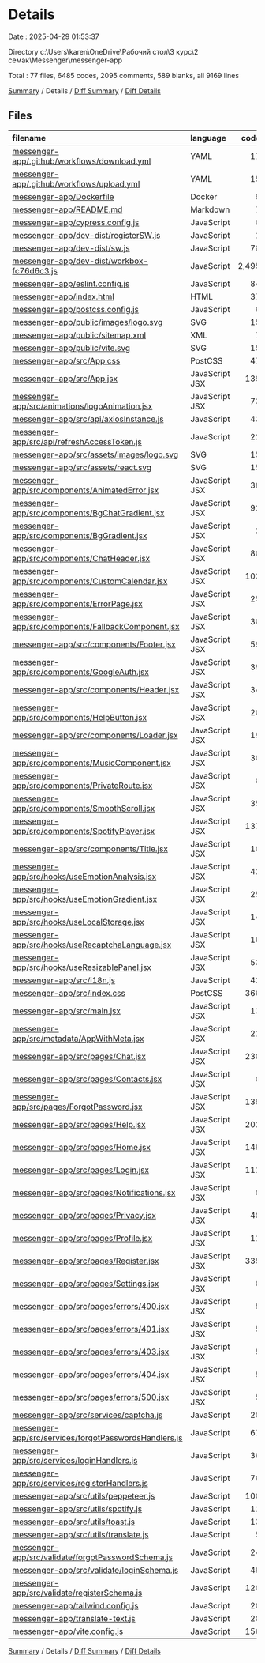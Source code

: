 # Details

Date : 2025-04-29 01:53:37

Directory c:\\Users\\karen\\OneDrive\\Рабочий стол\\3 курс\\2 семак\\Messenger\\messenger-app

Total : 77 files,  6485 codes, 2095 comments, 589 blanks, all 9169 lines

[Summary](results.md) / Details / [Diff Summary](diff.md) / [Diff Details](diff-details.md)

## Files
| filename | language | code | comment | blank | total |
| :--- | :--- | ---: | ---: | ---: | ---: |
| [messenger-app/.github/workflows/download.yml](/messenger-app/.github/workflows/download.yml) | YAML | 17 | 1 | 3 | 21 |
| [messenger-app/.github/workflows/upload.yml](/messenger-app/.github/workflows/upload.yml) | YAML | 15 | 0 | 2 | 17 |
| [messenger-app/Dockerfile](/messenger-app/Dockerfile) | Docker | 9 | 0 | 12 | 21 |
| [messenger-app/README.md](/messenger-app/README.md) | Markdown | 7 | 0 | 6 | 13 |
| [messenger-app/cypress.config.js](/messenger-app/cypress.config.js) | JavaScript | 0 | 9 | 2 | 11 |
| [messenger-app/dev-dist/registerSW.js](/messenger-app/dev-dist/registerSW.js) | JavaScript | 1 | 0 | 0 | 1 |
| [messenger-app/dev-dist/sw.js](/messenger-app/dev-dist/sw.js) | JavaScript | 78 | 21 | 10 | 109 |
| [messenger-app/dev-dist/workbox-fc76d6c3.js](/messenger-app/dev-dist/workbox-fc76d6c3.js) | JavaScript | 2,495 | 1,920 | 62 | 4,477 |
| [messenger-app/eslint.config.js](/messenger-app/eslint.config.js) | JavaScript | 84 | 0 | 7 | 91 |
| [messenger-app/index.html](/messenger-app/index.html) | HTML | 37 | 1 | 10 | 48 |
| [messenger-app/postcss.config.js](/messenger-app/postcss.config.js) | JavaScript | 6 | 0 | 1 | 7 |
| [messenger-app/public/images/logo.svg](/messenger-app/public/images/logo.svg) | SVG | 15 | 0 | 1 | 16 |
| [messenger-app/public/sitemap.xml](/messenger-app/public/sitemap.xml) | XML | 7 | 0 | 1 | 8 |
| [messenger-app/public/vite.svg](/messenger-app/public/vite.svg) | SVG | 15 | 0 | 1 | 16 |
| [messenger-app/src/App.css](/messenger-app/src/App.css) | PostCSS | 47 | 3 | 10 | 60 |
| [messenger-app/src/App.jsx](/messenger-app/src/App.jsx) | JavaScript JSX | 139 | 41 | 14 | 194 |
| [messenger-app/src/animations/logoAnimation.jsx](/messenger-app/src/animations/logoAnimation.jsx) | JavaScript JSX | 73 | 0 | 5 | 78 |
| [messenger-app/src/api/axiosInstance.js](/messenger-app/src/api/axiosInstance.js) | JavaScript | 43 | 1 | 8 | 52 |
| [messenger-app/src/api/refreshAccessToken.js](/messenger-app/src/api/refreshAccessToken.js) | JavaScript | 22 | 0 | 8 | 30 |
| [messenger-app/src/assets/images/logo.svg](/messenger-app/src/assets/images/logo.svg) | SVG | 15 | 0 | 1 | 16 |
| [messenger-app/src/assets/react.svg](/messenger-app/src/assets/react.svg) | SVG | 15 | 0 | 1 | 16 |
| [messenger-app/src/components/AnimatedError.jsx](/messenger-app/src/components/AnimatedError.jsx) | JavaScript JSX | 38 | 0 | 5 | 43 |
| [messenger-app/src/components/BgChatGradient.jsx](/messenger-app/src/components/BgChatGradient.jsx) | JavaScript JSX | 92 | 0 | 9 | 101 |
| [messenger-app/src/components/BgGradient.jsx](/messenger-app/src/components/BgGradient.jsx) | JavaScript JSX | 3 | 0 | 1 | 4 |
| [messenger-app/src/components/ChatHeader.jsx](/messenger-app/src/components/ChatHeader.jsx) | JavaScript JSX | 80 | 0 | 4 | 84 |
| [messenger-app/src/components/CustomCalendar.jsx](/messenger-app/src/components/CustomCalendar.jsx) | JavaScript JSX | 103 | 5 | 11 | 119 |
| [messenger-app/src/components/ErrorPage.jsx](/messenger-app/src/components/ErrorPage.jsx) | JavaScript JSX | 25 | 0 | 5 | 30 |
| [messenger-app/src/components/FallbackComponent.jsx](/messenger-app/src/components/FallbackComponent.jsx) | JavaScript JSX | 38 | 2 | 4 | 44 |
| [messenger-app/src/components/Footer.jsx](/messenger-app/src/components/Footer.jsx) | JavaScript JSX | 59 | 0 | 6 | 65 |
| [messenger-app/src/components/GoogleAuth.jsx](/messenger-app/src/components/GoogleAuth.jsx) | JavaScript JSX | 39 | 0 | 4 | 43 |
| [messenger-app/src/components/Header.jsx](/messenger-app/src/components/Header.jsx) | JavaScript JSX | 34 | 0 | 5 | 39 |
| [messenger-app/src/components/HelpButton.jsx](/messenger-app/src/components/HelpButton.jsx) | JavaScript JSX | 20 | 0 | 1 | 21 |
| [messenger-app/src/components/Loader.jsx](/messenger-app/src/components/Loader.jsx) | JavaScript JSX | 19 | 0 | 3 | 22 |
| [messenger-app/src/components/MusicComponent.jsx](/messenger-app/src/components/MusicComponent.jsx) | JavaScript JSX | 30 | 0 | 5 | 35 |
| [messenger-app/src/components/PrivateRoute.jsx](/messenger-app/src/components/PrivateRoute.jsx) | JavaScript JSX | 8 | 0 | 5 | 13 |
| [messenger-app/src/components/SmoothScroll.jsx](/messenger-app/src/components/SmoothScroll.jsx) | JavaScript JSX | 35 | 0 | 6 | 41 |
| [messenger-app/src/components/SpotifyPlayer.jsx](/messenger-app/src/components/SpotifyPlayer.jsx) | JavaScript JSX | 137 | 0 | 10 | 147 |
| [messenger-app/src/components/Title.jsx](/messenger-app/src/components/Title.jsx) | JavaScript JSX | 10 | 0 | 3 | 13 |
| [messenger-app/src/hooks/useEmotionAnalysis.jsx](/messenger-app/src/hooks/useEmotionAnalysis.jsx) | JavaScript JSX | 42 | 0 | 7 | 49 |
| [messenger-app/src/hooks/useEmotionGradient.jsx](/messenger-app/src/hooks/useEmotionGradient.jsx) | JavaScript JSX | 25 | 0 | 9 | 34 |
| [messenger-app/src/hooks/useLocalStorage.jsx](/messenger-app/src/hooks/useLocalStorage.jsx) | JavaScript JSX | 14 | 0 | 4 | 18 |
| [messenger-app/src/hooks/useRecaptchaLanguage.jsx](/messenger-app/src/hooks/useRecaptchaLanguage.jsx) | JavaScript JSX | 16 | 0 | 5 | 21 |
| [messenger-app/src/hooks/useResizablePanel.jsx](/messenger-app/src/hooks/useResizablePanel.jsx) | JavaScript JSX | 53 | 11 | 15 | 79 |
| [messenger-app/src/i18n.js](/messenger-app/src/i18n.js) | JavaScript | 42 | 0 | 12 | 54 |
| [messenger-app/src/index.css](/messenger-app/src/index.css) | PostCSS | 366 | 15 | 86 | 467 |
| [messenger-app/src/main.jsx](/messenger-app/src/main.jsx) | JavaScript JSX | 13 | 10 | 3 | 26 |
| [messenger-app/src/metadata/AppWithMeta.jsx](/messenger-app/src/metadata/AppWithMeta.jsx) | JavaScript JSX | 21 | 0 | 7 | 28 |
| [messenger-app/src/pages/Chat.jsx](/messenger-app/src/pages/Chat.jsx) | JavaScript JSX | 238 | 2 | 18 | 258 |
| [messenger-app/src/pages/Contacts.jsx](/messenger-app/src/pages/Contacts.jsx) | JavaScript JSX | 0 | 0 | 1 | 1 |
| [messenger-app/src/pages/ForgotPassword.jsx](/messenger-app/src/pages/ForgotPassword.jsx) | JavaScript JSX | 139 | 0 | 10 | 149 |
| [messenger-app/src/pages/Help.jsx](/messenger-app/src/pages/Help.jsx) | JavaScript JSX | 202 | 0 | 10 | 212 |
| [messenger-app/src/pages/Home.jsx](/messenger-app/src/pages/Home.jsx) | JavaScript JSX | 149 | 0 | 11 | 160 |
| [messenger-app/src/pages/Login.jsx](/messenger-app/src/pages/Login.jsx) | JavaScript JSX | 111 | 8 | 5 | 124 |
| [messenger-app/src/pages/Notifications.jsx](/messenger-app/src/pages/Notifications.jsx) | JavaScript JSX | 0 | 0 | 1 | 1 |
| [messenger-app/src/pages/Privacy.jsx](/messenger-app/src/pages/Privacy.jsx) | JavaScript JSX | 48 | 0 | 2 | 50 |
| [messenger-app/src/pages/Profile.jsx](/messenger-app/src/pages/Profile.jsx) | JavaScript JSX | 11 | 0 | 3 | 14 |
| [messenger-app/src/pages/Register.jsx](/messenger-app/src/pages/Register.jsx) | JavaScript JSX | 335 | 5 | 31 | 371 |
| [messenger-app/src/pages/Settings.jsx](/messenger-app/src/pages/Settings.jsx) | JavaScript JSX | 0 | 1 | 1 | 2 |
| [messenger-app/src/pages/errors/400.jsx](/messenger-app/src/pages/errors/400.jsx) | JavaScript JSX | 5 | 0 | 3 | 8 |
| [messenger-app/src/pages/errors/401.jsx](/messenger-app/src/pages/errors/401.jsx) | JavaScript JSX | 5 | 0 | 3 | 8 |
| [messenger-app/src/pages/errors/403.jsx](/messenger-app/src/pages/errors/403.jsx) | JavaScript JSX | 5 | 0 | 3 | 8 |
| [messenger-app/src/pages/errors/404.jsx](/messenger-app/src/pages/errors/404.jsx) | JavaScript JSX | 5 | 0 | 3 | 8 |
| [messenger-app/src/pages/errors/500.jsx](/messenger-app/src/pages/errors/500.jsx) | JavaScript JSX | 5 | 0 | 3 | 8 |
| [messenger-app/src/services/captcha.js](/messenger-app/src/services/captcha.js) | JavaScript | 20 | 0 | 5 | 25 |
| [messenger-app/src/services/forgotPasswordsHandlers.js](/messenger-app/src/services/forgotPasswordsHandlers.js) | JavaScript | 67 | 1 | 5 | 73 |
| [messenger-app/src/services/loginHandlers.js](/messenger-app/src/services/loginHandlers.js) | JavaScript | 36 | 1 | 7 | 44 |
| [messenger-app/src/services/registerHandlers.js](/messenger-app/src/services/registerHandlers.js) | JavaScript | 76 | 1 | 9 | 86 |
| [messenger-app/src/utils/peppeteer.js](/messenger-app/src/utils/peppeteer.js) | JavaScript | 100 | 0 | 16 | 116 |
| [messenger-app/src/utils/spotify.js](/messenger-app/src/utils/spotify.js) | JavaScript | 11 | 0 | 1 | 12 |
| [messenger-app/src/utils/toast.js](/messenger-app/src/utils/toast.js) | JavaScript | 13 | 0 | 2 | 15 |
| [messenger-app/src/utils/translate.js](/messenger-app/src/utils/translate.js) | JavaScript | 5 | 0 | 3 | 8 |
| [messenger-app/src/validate/forgotPasswordSchema.js](/messenger-app/src/validate/forgotPasswordSchema.js) | JavaScript | 24 | 0 | 5 | 29 |
| [messenger-app/src/validate/loginSchema.js](/messenger-app/src/validate/loginSchema.js) | JavaScript | 49 | 0 | 5 | 54 |
| [messenger-app/src/validate/registerSchema.js](/messenger-app/src/validate/registerSchema.js) | JavaScript | 120 | 0 | 7 | 127 |
| [messenger-app/tailwind.config.js](/messenger-app/tailwind.config.js) | JavaScript | 20 | 1 | 1 | 22 |
| [messenger-app/translate-text.js](/messenger-app/translate-text.js) | JavaScript | 28 | 0 | 7 | 35 |
| [messenger-app/vite.config.js](/messenger-app/vite.config.js) | JavaScript | 156 | 35 | 8 | 199 |

[Summary](results.md) / Details / [Diff Summary](diff.md) / [Diff Details](diff-details.md)